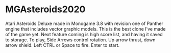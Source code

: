 # MGAsteroids2020
Atari Asteroids Deluxe made in Monogame 3.8 with revision one of Panther engine that includes vector graphic models.
This is the best clone I've made of the game yet.
Next feature coming is high score list, and having it saved to storage.
To play, Side Arrows control rotation. Up arrow thrust, down arrow shield. Left CTRL or Space to fire. Enter to start.